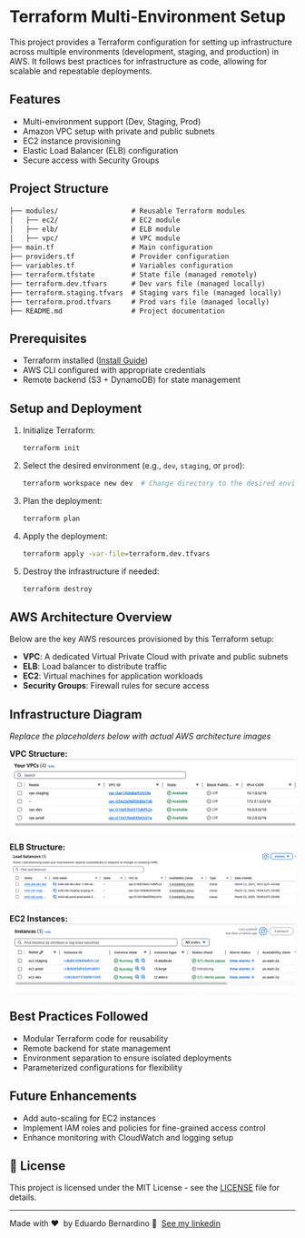 # Terraform Multi-Environment Setup

This project provides a Terraform configuration for setting up infrastructure across multiple environments (development, staging, and production) in AWS. It follows best practices for infrastructure as code, allowing for scalable and repeatable deployments.

## Features

- Multi-environment support (Dev, Staging, Prod)
- Amazon VPC setup with private and public subnets
- EC2 instance provisioning
- Elastic Load Balancer (ELB) configuration
- Secure access with Security Groups

## Project Structure

```
├── modules/                  # Reusable Terraform modules
│   ├── ec2/                  # EC2 module
│   ├── elb/                  # ELB module
│   ├── vpc/                  # VPC module
├── main.tf                   # Main configuration
├── providers.tf              # Provider configuration
├── variables.tf              # Variables configuration
├── terraform.tfstate         # State file (managed remotely)
├── terraform.dev.tfvars      # Dev vars file (managed locally)
├── terraform.staging.tfvars  # Staging vars file (managed locally)
├── terraform.prod.tfvars     # Prod vars file (managed locally)
├── README.md                 # Project documentation
```

## Prerequisites

- Terraform installed ([Install Guide](https://developer.hashicorp.com/terraform/tutorials/aws-get-started/install-cli))
- AWS CLI configured with appropriate credentials
- Remote backend (S3 + DynamoDB) for state management

## Setup and Deployment

1. Initialize Terraform:

   ```sh
   terraform init
   ```

2. Select the desired environment (e.g., `dev`, `staging`, or `prod`):

   ```sh
   terraform workspace new dev  # Change directory to the desired environment
   ```

3. Plan the deployment:

   ```sh
   terraform plan
   ```

4. Apply the deployment:

   ```sh
   terraform apply -var-file=terraform.dev.tfvars
   ```

5. Destroy the infrastructure if needed:

   ```sh
   terraform destroy
   ```

## AWS Architecture Overview

Below are the key AWS resources provisioned by this Terraform setup:

- **VPC**: A dedicated Virtual Private Cloud with private and public subnets
- **ELB**: Load balancer to distribute traffic
- **EC2**: Virtual machines for application workloads
- **Security Groups**: Firewall rules for secure access

## Infrastructure Diagram

_Replace the placeholders below with actual AWS architecture images_

**VPC Structure:**  
![VPC](images/vpcs.png)

**ELB Structure:**  
![EC2](images/load-balancers.png)

**EC2 Instances:**  
![EC2](images/ec2-instances.png)

## Best Practices Followed

- Modular Terraform code for reusability
- Remote backend for state management
- Environment separation to ensure isolated deployments
- Parameterized configurations for flexibility

## Future Enhancements

- Add auto-scaling for EC2 instances
- Implement IAM roles and policies for fine-grained access control
- Enhance monitoring with CloudWatch and logging setup

## 📝 License

This project is licensed under the MIT License - see the [LICENSE](LICENSE) file for details.

---

Made with ❤️ &nbsp;by Eduardo Bernardino 👋 &nbsp;[See my linkedin](https://www.linkedin.com/in/dudubernardino/)
